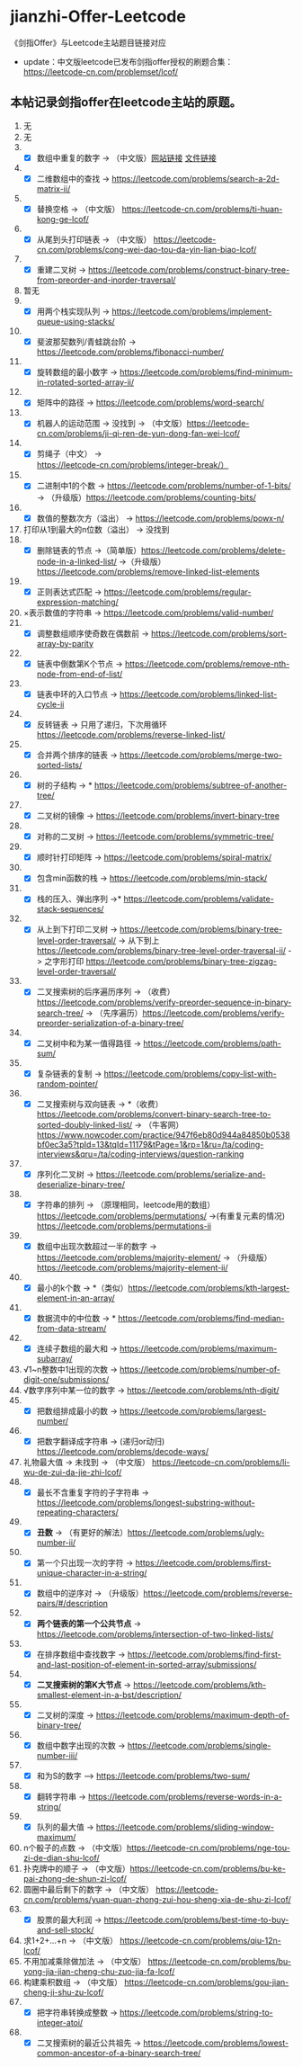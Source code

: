 # jianzhi-Offer-Leetcode
《剑指Offer》与Leetcode主站题目链接对应
* update：中文版leetcode已发布剑指offer授权的刷题合集：https://leetcode-cn.com/problemset/lcof/
## 本帖记录剑指offer在leetcode主站的原题。
1. 无
2. 无
3. - [x] 数组中重复的数字 -> （中文版）[网站链接](https://leetcode-cn.com/problems/shu-zu-zhong-zhong-fu-de-shu-zi-lcof/) [文件链接](leetcode-cn\JZ03findRepeatNumber.cc)
4. - [x] 二维数组中的查找 -> https://leetcode.com/problems/search-a-2d-matrix-ii/
5.  - [x] 替换空格 -> （中文版） https://leetcode-cn.com/problems/ti-huan-kong-ge-lcof/
6.  - [x] 从尾到头打印链表 -> （中文版） https://leetcode-cn.com/problems/cong-wei-dao-tou-da-yin-lian-biao-lcof/
7. - [x] 重建二叉树 -> https://leetcode.com/problems/construct-binary-tree-from-preorder-and-inorder-traversal/
8. 暂无
9. - [x] 用两个栈实现队列 -> https://leetcode.com/problems/implement-queue-using-stacks/
10. - [x] 斐波那契数列/青蛙跳台阶 -> https://leetcode.com/problems/fibonacci-number/
11. - [x] 旋转数组的最小数字 -> https://leetcode.com/problems/find-minimum-in-rotated-sorted-array-ii/
12. - [x] 矩阵中的路径 -> https://leetcode.com/problems/word-search/
13. - [x] 机器人的运动范围 -> 没找到 -> （中文版）https://leetcode-cn.com/problems/ji-qi-ren-de-yun-dong-fan-wei-lcof/
14. - [x] 剪绳子（中文） -> https://leetcode-cn.com/problems/integer-break/）
15. - [x] 二进制中1的个数 -> https://leetcode.com/problems/number-of-1-bits/ ->  （升级版）https://leetcode.com/problems/counting-bits/
16. - [x] 数值的整数次方（溢出） -> https://leetcode.com/problems/powx-n/
17. 打印从1到最大的n位数（溢出） -> 没找到
18. - [x] 删除链表的节点 ->（简单版）https://leetcode.com/problems/delete-node-in-a-linked-list/ ->（升级版）https://leetcode.com/problems/remove-linked-list-elements 
19. - [x] 正则表达式匹配 -> https://leetcode.com/problems/regular-expression-matching/
20. ×表示数值的字符串 -> https://leetcode.com/problems/valid-number/
21. - [x] 调整数组顺序使奇数在偶数前 -> https://leetcode.com/problems/sort-array-by-parity
22. - [x] 链表中倒数第K个节点 -> https://leetcode.com/problems/remove-nth-node-from-end-of-list/
23. - [x] 链表中环的入口节点 -> https://leetcode.com/problems/linked-list-cycle-ii
24. - [x] 反转链表 -> 只用了递归，下次用循环 https://leetcode.com/problems/reverse-linked-list/
25. - [x] 合并两个排序的链表 -> https://leetcode.com/problems/merge-two-sorted-lists/
26. - [x] 树的子结构 -> * https://leetcode.com/problems/subtree-of-another-tree/
27. - [x] 二叉树的镜像 -> https://leetcode.com/problems/invert-binary-tree
28. - [x] 对称的二叉树 -> https://leetcode.com/problems/symmetric-tree/
29. - [x] 顺时针打印矩阵 -> https://leetcode.com/problems/spiral-matrix/
30. - [x] 包含min函数的栈 -> https://leetcode.com/problems/min-stack/
31. - [x] 栈的压入、弹出序列 ->* https://leetcode.com/problems/validate-stack-sequences/
32. - [x] 从上到下打印二叉树 -> https://leetcode.com/problems/binary-tree-level-order-traversal/ -> 从下到上 https://leetcode.com/problems/binary-tree-level-order-traversal-ii/ -> 之字形打印 https://leetcode.com/problems/binary-tree-zigzag-level-order-traversal/
33. - [x] 二叉搜索树的后序遍历序列 -> （收费）https://leetcode.com/problems/verify-preorder-sequence-in-binary-search-tree/ -> （先序遍历）https://leetcode.com/problems/verify-preorder-serialization-of-a-binary-tree/
34. - [x] 二叉树中和为某一值得路径 -> https://leetcode.com/problems/path-sum/
35. - [x] 复杂链表的复制 -> https://leetcode.com/problems/copy-list-with-random-pointer/
36. - [x] 二叉搜索树与双向链表 -> *（收费）https://leetcode.com/problems/convert-binary-search-tree-to-sorted-doubly-linked-list/ -> （牛客网）https://www.nowcoder.com/practice/947f6eb80d944a84850b0538bf0ec3a5?tpId=13&tqId=11179&tPage=1&rp=1&ru=/ta/coding-interviews&qru=/ta/coding-interviews/question-ranking
37. - [x] 序列化二叉树 -> https://leetcode.com/problems/serialize-and-deserialize-binary-tree/
38. - [x] 字符串的排列 -> （原理相同，leetcode用的数组）https://leetcode.com/problems/permutations/ ->(有重复元素的情况) https://leetcode.com/problems/permutations-ii
39. - [x] 数组中出现次数超过一半的数字 -> https://leetcode.com/problems/majority-element/ -> （升级版） https://leetcode.com/problems/majority-element-ii/
40. - [x] 最小的k个数 -> *（类似）https://leetcode.com/problems/kth-largest-element-in-an-array/
41. - [x] 数据流中的中位数 -> * https://leetcode.com/problems/find-median-from-data-stream/
42. - [x] 连续子数组的最大和 -> https://leetcode.com/problems/maximum-subarray/
43. √1~n整数中1出现的次数 -> https://leetcode.com/problems/number-of-digit-one/submissions/
44. √数字序列中某一位的数字 -> https://leetcode.com/problems/nth-digit/
45. - [x] 把数组排成最小的数 -> https://leetcode.com/problems/largest-number/
46. - [x] 把数字翻译成字符串 -> (递归or动归) https://leetcode.com/problems/decode-ways/
47. 礼物最大值 -> 未找到 -> （中文版） https://leetcode-cn.com/problems/li-wu-de-zui-da-jie-zhi-lcof/
48. - [x] 最长不含重复字符的子字符串 -> https://leetcode.com/problems/longest-substring-without-repeating-characters/
49. - [x] **丑数** -> （有更好的解法）https://leetcode.com/problems/ugly-number-ii/
50. - [x] 第一个只出现一次的字符 ->  https://leetcode.com/problems/first-unique-character-in-a-string/
51. - [x] 数组中的逆序对 -> （升级版）https://leetcode.com/problems/reverse-pairs/#/description
52. - [x] **两个链表的第一个公共节点** -> https://leetcode.com/problems/intersection-of-two-linked-lists/
53. - [x] 在排序数组中查找数字 -> https://leetcode.com/problems/find-first-and-last-position-of-element-in-sorted-array/submissions/
54. - [x] **二叉搜索树的第K大节点** -> https://leetcode.com/problems/kth-smallest-element-in-a-bst/description/
55. - [x] 二叉树的深度 -> https://leetcode.com/problems/maximum-depth-of-binary-tree/
56. - [x] 数组中数字出现的次数 -> https://leetcode.com/problems/single-number-iii/
57. - [x] 和为S的数字 —> https://leetcode.com/problems/two-sum/
58. - [x] 翻转字符串 -> https://leetcode.com/problems/reverse-words-in-a-string/
59. - [x] 队列的最大值 -> https://leetcode.com/problems/sliding-window-maximum/
60. n个骰子的点数 -> （中文版）https://leetcode-cn.com/problems/nge-tou-zi-de-dian-shu-lcof/
61. 扑克牌中的顺子 -> （中文版）https://leetcode-cn.com/problems/bu-ke-pai-zhong-de-shun-zi-lcof/
62. 圆圈中最后剩下的数字 -> （中文版） https://leetcode-cn.com/problems/yuan-quan-zhong-zui-hou-sheng-xia-de-shu-zi-lcof/
63. - [x] 股票的最大利润 -> https://leetcode.com/problems/best-time-to-buy-and-sell-stock/
64. 求1+2+…+n -> （中文版） https://leetcode-cn.com/problems/qiu-12n-lcof/
65. 不用加减乘除做加法 -> （中文版） https://leetcode-cn.com/problems/bu-yong-jia-jian-cheng-chu-zuo-jia-fa-lcof/
66. 构建乘积数组 -> （中文版） https://leetcode-cn.com/problems/gou-jian-cheng-ji-shu-zu-lcof/
67. - [x] 把字符串转换成整数 -> https://leetcode.com/problems/string-to-integer-atoi/
68. - [x] 二叉搜索树的最近公共祖先 -> https://leetcode.com/problems/lowest-common-ancestor-of-a-binary-search-tree/
